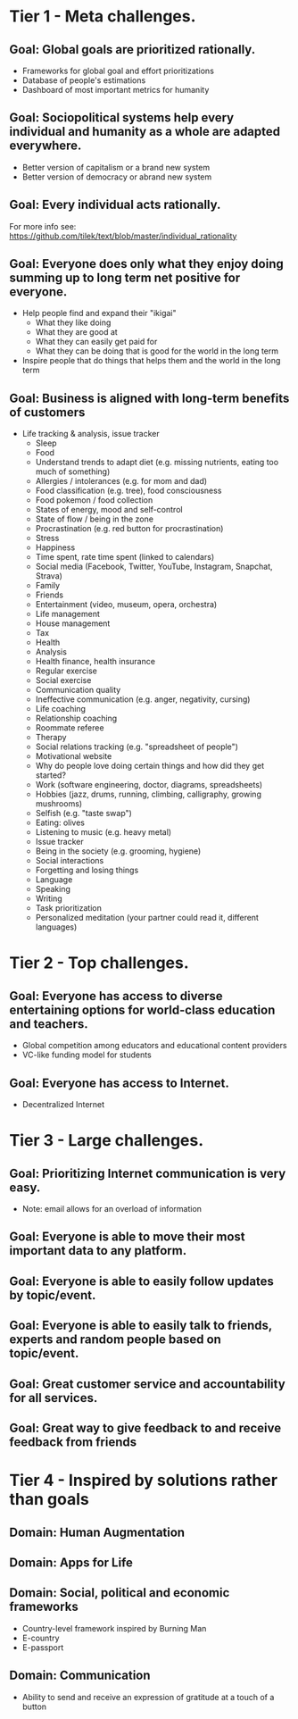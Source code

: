 # Tier 1 - Meta challenges.

## Goal: Global goals are prioritized rationally.
  - Frameworks for global goal and effort prioritizations
  - Database of people's estimations
  - Dashboard of most important metrics for humanity
  
## Goal: Sociopolitical systems help every individual and humanity as a whole are adapted everywhere.
  - Better version of capitalism or a brand new system
  - Better version of democracy or  abrand new system

## Goal: Every individual acts rationally.
  For more info see: https://github.com/tilek/text/blob/master/individual_rationality

## Goal: Everyone does only what they enjoy doing summing up to long term net positive for everyone.
  - Help people find and expand their "ikigai"
    - What they like doing
    - What they are good at
    - What they can easily get paid for
    - What they can be doing that is good for the world in the long term
  - Inspire people that do things that helps them and the world in the long term

## Goal: Business is aligned with long-term benefits of customers

  - Life tracking & analysis, issue tracker
    - Sleep
    - Food
     - Understand trends to adapt diet (e.g. missing nutrients, eating too much of something)
     - Allergies / intolerances (e.g. for mom and dad)
     - Food classification (e.g. tree), food consciousness
     - Food pokemon / food collection
    - States of energy, mood and self-control
     - State of flow / being in the zone
     - Procrastination (e.g. red button for procrastination)
     - Stress
     - Happiness
    - Time spent, rate time spent (linked to calendars)
     - Social media (Facebook, Twitter, YouTube, Instagram, Snapchat, Strava)
     - Family
     - Friends
     - Entertainment (video, museum, opera, orchestra)
    - Life management
     - House management
     - Tax
    - Health
     - Analysis
     - Health finance, health insurance
     - Regular exercise
     - Social exercise
    - Communication quality
     - Ineffective communication (e.g. anger, negativity, cursing)
    - Life coaching
    - Relationship coaching
     - Roommate referee
    - Therapy
    - Social relations tracking (e.g. "spreadsheet of people")
    - Motivational website
     - Why do people love doing certain things and how did they get started?
      - Work (software engineering, doctor, diagrams, spreadsheets)
      - Hobbies (jazz, drums, running, climbing, calligraphy, growing mushrooms)
      - Selfish (e.g. "taste swap")
       - Eating: olives
       - Listening to music (e.g. heavy metal)
    - Issue tracker
     - Being in the society (e.g. grooming, hygiene)
     - Social interactions
     - Forgetting and losing things
     - Language
      - Speaking
      - Writing
    - Task prioritization
    - Personalized meditation (your partner could read it, different languages)

# Tier 2 - Top challenges.

## Goal: Everyone has access to diverse entertaining options for world-class education and teachers.
  - Global competition among educators and educational content providers
  - VC-like funding model for students

## Goal: Everyone has access to Internet.
  - Decentralized Internet


# Tier 3 - Large challenges.

## Goal: Prioritizing Internet communication is very easy.
  - Note: email allows for an overload of information

## Goal: Everyone is able to move their most important data to any platform.

## Goal: Everyone is able to easily follow updates by topic/event.

## Goal: Everyone is able to easily talk to friends, experts and random people based on topic/event.

## Goal: Great customer service and accountability for all services.

## Goal: Great way to give feedback to and receive feedback from friends


# Tier 4 - Inspired by solutions rather than goals

## Domain: Human Augmentation

## Domain: Apps for Life

## Domain: Social, political and economic frameworks
  - Country-level framework inspired by Burning Man
  - E-country
  - E-passport
  
## Domain: Communication
  - Ability to send and receive an expression of gratitude at a touch of a button
  
